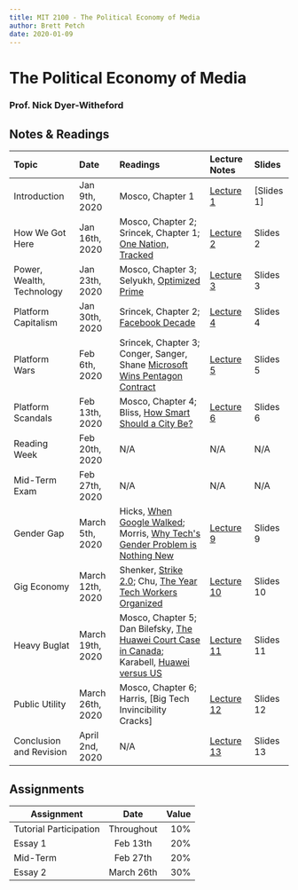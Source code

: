```yaml
---
title: MIT 2100 - The Political Economy of Media
author: Brett Petch
date: 2020-01-09
---
```


# The Political Economy of Media
### Prof. Nick Dyer-Witheford

## Notes & Readings

|   Topic                     |         Date        |                               Readings                                                        |   Lecture Notes  |   Slides   |
|:----------------------------|:--------------------|:----------------------------------------------------------------------------------------------|:-----------------|:-----------|
|   Introduction              | Jan 9th, 2020     |Mosco, Chapter 1                                                                                 | [Lecture 1]      | [Slides 1] |
|   How We Got Here           | Jan 16th, 2020    |Mosco, Chapter 2; Srincek, Chapter 1; [One Nation, Tracked]                                      | [Lecture 2]      | Slides 2   |
|   Power, Wealth, Technology | Jan 23th, 2020    |Mosco, Chapter 3; Selyukh, [Optimized Prime]                                                     | [Lecture 3]      | Slides 3   |
|   Platform Capitalism       | Jan 30th, 2020    |Srincek, Chapter 2; [Facebook Decade]                                                            | [Lecture 4]      | Slides 4   |
|   Platform Wars             | Feb 6th, 2020     |Srincek, Chapter 3; Conger, Sanger, Shane [Microsoft Wins Pentagon Contract]                     | [Lecture 5]      | Slides 5   |
|   Platform Scandals         | Feb 13th, 2020    |Mosco, Chapter 4; Bliss, [How Smart Should a City Be?]                                           | [Lecture 6]      | Slides 6   |
|   Reading Week              | Feb 20th, 2020    |N/A                                                                                              | N/A              | N/A        |
|   Mid-Term Exam             | Feb 27th, 2020    |N/A                                                                                              | N/A              | N/A        |
|   Gender Gap                | March 5th, 2020   |Hicks, [When Google Walked]; Morris, [Why Tech's Gender Problem is Nothing New]                  | [Lecture 9]      | Slides 9   |
|   Gig Economy               | March 12th, 2020  |Shenker, [Strike 2.0]; Chu, [The Year Tech Workers Organized]                                    | [Lecture 10]     | Slides 10  |
|   Heavy Buglat              | March 19th, 2020  |Mosco, Chapter 5; Dan Bilefsky, [The Huawei Court Case in Canada]; Karabell, [Huawei versus US]  | [Lecture 11]     | Slides 11  |
|   Public Utility            | March 26th, 2020  |Mosco, Chapter 6; Harris, [Big Tech Invincibility Cracks]                                        | [Lecture 12]     | Slides 12  |
|   Conclusion and Revision   | April 2nd, 2020   | N/A                                                                                             | [Lecture 13]     | Slides 13  |

## Assignments

|   Assignment              |   Date  |     Value     |
| ------------------------- |:-------------:| -------:|
|   Tutorial Participation  |   Throughout  |   10%   |
|   Essay 1                 |   Feb 13th    |   20%   |
|   Mid-Term                |   Feb 27th    |   20%   |
|   Essay 2                 |   March 26th  |   30%   |


[Lecture 1]: lecture/0
[Lecture 2]: lecture/404
[Lecture 3]: lecture/404
[Lecture 4]: lecture/404
[Lecture 5]: lecture/404
[Lecture 6]: lecture/404
[Lecture 9]: lecture/404
[Lecture 10]: lecture/404
[Lecture 11]: lecture/404
[Lecture 12]: lecture/404
[Lecture 13]: lecture/404

[Slide 1]: lecture/404


[One Nation, Tracked]: https://www.nytimes.com/interactive/2019/12/19/opinion/location-tracking-cell-phone.html
[Optimized Prime]: https://www.npr.org/2018/11/21/660168325/optimized-prime-how-ai-and-anticipation-power-amazons-1-hour-deliveries
[Facebook Decade]: https://arstechnica.com/tech-policy/2019/12/why-the-2010s-were-the-facebook-decade/
[Microsoft Wins Pentagon Contract]: platformwars.pdf
[How Smart Should a City Be?]: https://www.citylab.com/design/2018/09/how-smart-should-a-city-be-toronto-is-finding-out/569116/
[When Google Walked]: https://nymag.com/intelligencer/2019/02/can-the-google-walkout-bring-about-change-at-tech-companies.html
[Why Tech's Gender Problem is Nothing New]: https://www.theguardian.com/technology/2018/oct/11/tech-gender-problem-amazon-facebook-bias-women
[Strike 2.0]: https://www.theguardian.com/books/2019/aug/31/the-new-resistance-how-gig-economy-workers-are-fighting-back
[The Year Tech Workers Organized]: https://mashable.com/article/tech-workers-protest-2019/
[The Huawei Court Case in Canada]: attachments/readings/bugsplat.pdf
[Huawei versus US]: attachments/readings/bugsplat2.pdf
